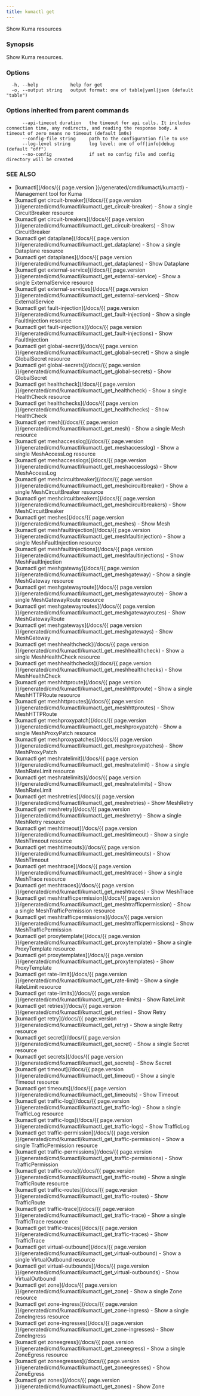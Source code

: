 ```yaml
---
title: kumactl get
---
```


Show Kuma resources

### Synopsis

Show Kuma resources.

### Options

```
  -h, --help            help for get
  -o, --output string   output format: one of table|yaml|json (default "table")
```

### Options inherited from parent commands

```
      --api-timeout duration   the timeout for api calls. It includes connection time, any redirects, and reading the response body. A timeout of zero means no timeout (default 1m0s)
      --config-file string     path to the configuration file to use
      --log-level string       log level: one of off|info|debug (default "off")
      --no-config              if set no config file and config directory will be created
```

### SEE ALSO

* [kumactl](/docs/{{ page.version }}/generated/cmd/kumactl/kumactl)	 - Management tool for Kuma
* [kumactl get circuit-breaker](/docs/{{ page.version }}/generated/cmd/kumactl/kumactl_get_circuit-breaker)	 - Show a single CircuitBreaker resource
* [kumactl get circuit-breakers](/docs/{{ page.version }}/generated/cmd/kumactl/kumactl_get_circuit-breakers)	 - Show CircuitBreaker
* [kumactl get dataplane](/docs/{{ page.version }}/generated/cmd/kumactl/kumactl_get_dataplane)	 - Show a single Dataplane resource
* [kumactl get dataplanes](/docs/{{ page.version }}/generated/cmd/kumactl/kumactl_get_dataplanes)	 - Show Dataplane
* [kumactl get external-service](/docs/{{ page.version }}/generated/cmd/kumactl/kumactl_get_external-service)	 - Show a single ExternalService resource
* [kumactl get external-services](/docs/{{ page.version }}/generated/cmd/kumactl/kumactl_get_external-services)	 - Show ExternalService
* [kumactl get fault-injection](/docs/{{ page.version }}/generated/cmd/kumactl/kumactl_get_fault-injection)	 - Show a single FaultInjection resource
* [kumactl get fault-injections](/docs/{{ page.version }}/generated/cmd/kumactl/kumactl_get_fault-injections)	 - Show FaultInjection
* [kumactl get global-secret](/docs/{{ page.version }}/generated/cmd/kumactl/kumactl_get_global-secret)	 - Show a single GlobalSecret resource
* [kumactl get global-secrets](/docs/{{ page.version }}/generated/cmd/kumactl/kumactl_get_global-secrets)	 - Show GlobalSecret
* [kumactl get healthcheck](/docs/{{ page.version }}/generated/cmd/kumactl/kumactl_get_healthcheck)	 - Show a single HealthCheck resource
* [kumactl get healthchecks](/docs/{{ page.version }}/generated/cmd/kumactl/kumactl_get_healthchecks)	 - Show HealthCheck
* [kumactl get mesh](/docs/{{ page.version }}/generated/cmd/kumactl/kumactl_get_mesh)	 - Show a single Mesh resource
* [kumactl get meshaccesslog](/docs/{{ page.version }}/generated/cmd/kumactl/kumactl_get_meshaccesslog)	 - Show a single MeshAccessLog resource
* [kumactl get meshaccesslogs](/docs/{{ page.version }}/generated/cmd/kumactl/kumactl_get_meshaccesslogs)	 - Show MeshAccessLog
* [kumactl get meshcircuitbreaker](/docs/{{ page.version }}/generated/cmd/kumactl/kumactl_get_meshcircuitbreaker)	 - Show a single MeshCircuitBreaker resource
* [kumactl get meshcircuitbreakers](/docs/{{ page.version }}/generated/cmd/kumactl/kumactl_get_meshcircuitbreakers)	 - Show MeshCircuitBreaker
* [kumactl get meshes](/docs/{{ page.version }}/generated/cmd/kumactl/kumactl_get_meshes)	 - Show Mesh
* [kumactl get meshfaultinjection](/docs/{{ page.version }}/generated/cmd/kumactl/kumactl_get_meshfaultinjection)	 - Show a single MeshFaultInjection resource
* [kumactl get meshfaultinjections](/docs/{{ page.version }}/generated/cmd/kumactl/kumactl_get_meshfaultinjections)	 - Show MeshFaultInjection
* [kumactl get meshgateway](/docs/{{ page.version }}/generated/cmd/kumactl/kumactl_get_meshgateway)	 - Show a single MeshGateway resource
* [kumactl get meshgatewayroute](/docs/{{ page.version }}/generated/cmd/kumactl/kumactl_get_meshgatewayroute)	 - Show a single MeshGatewayRoute resource
* [kumactl get meshgatewayroutes](/docs/{{ page.version }}/generated/cmd/kumactl/kumactl_get_meshgatewayroutes)	 - Show MeshGatewayRoute
* [kumactl get meshgateways](/docs/{{ page.version }}/generated/cmd/kumactl/kumactl_get_meshgateways)	 - Show MeshGateway
* [kumactl get meshhealthcheck](/docs/{{ page.version }}/generated/cmd/kumactl/kumactl_get_meshhealthcheck)	 - Show a single MeshHealthCheck resource
* [kumactl get meshhealthchecks](/docs/{{ page.version }}/generated/cmd/kumactl/kumactl_get_meshhealthchecks)	 - Show MeshHealthCheck
* [kumactl get meshhttproute](/docs/{{ page.version }}/generated/cmd/kumactl/kumactl_get_meshhttproute)	 - Show a single MeshHTTPRoute resource
* [kumactl get meshhttproutes](/docs/{{ page.version }}/generated/cmd/kumactl/kumactl_get_meshhttproutes)	 - Show MeshHTTPRoute
* [kumactl get meshproxypatch](/docs/{{ page.version }}/generated/cmd/kumactl/kumactl_get_meshproxypatch)	 - Show a single MeshProxyPatch resource
* [kumactl get meshproxypatches](/docs/{{ page.version }}/generated/cmd/kumactl/kumactl_get_meshproxypatches)	 - Show MeshProxyPatch
* [kumactl get meshratelimit](/docs/{{ page.version }}/generated/cmd/kumactl/kumactl_get_meshratelimit)	 - Show a single MeshRateLimit resource
* [kumactl get meshratelimits](/docs/{{ page.version }}/generated/cmd/kumactl/kumactl_get_meshratelimits)	 - Show MeshRateLimit
* [kumactl get meshretries](/docs/{{ page.version }}/generated/cmd/kumactl/kumactl_get_meshretries)	 - Show MeshRetry
* [kumactl get meshretry](/docs/{{ page.version }}/generated/cmd/kumactl/kumactl_get_meshretry)	 - Show a single MeshRetry resource
* [kumactl get meshtimeout](/docs/{{ page.version }}/generated/cmd/kumactl/kumactl_get_meshtimeout)	 - Show a single MeshTimeout resource
* [kumactl get meshtimeouts](/docs/{{ page.version }}/generated/cmd/kumactl/kumactl_get_meshtimeouts)	 - Show MeshTimeout
* [kumactl get meshtrace](/docs/{{ page.version }}/generated/cmd/kumactl/kumactl_get_meshtrace)	 - Show a single MeshTrace resource
* [kumactl get meshtraces](/docs/{{ page.version }}/generated/cmd/kumactl/kumactl_get_meshtraces)	 - Show MeshTrace
* [kumactl get meshtrafficpermission](/docs/{{ page.version }}/generated/cmd/kumactl/kumactl_get_meshtrafficpermission)	 - Show a single MeshTrafficPermission resource
* [kumactl get meshtrafficpermissions](/docs/{{ page.version }}/generated/cmd/kumactl/kumactl_get_meshtrafficpermissions)	 - Show MeshTrafficPermission
* [kumactl get proxytemplate](/docs/{{ page.version }}/generated/cmd/kumactl/kumactl_get_proxytemplate)	 - Show a single ProxyTemplate resource
* [kumactl get proxytemplates](/docs/{{ page.version }}/generated/cmd/kumactl/kumactl_get_proxytemplates)	 - Show ProxyTemplate
* [kumactl get rate-limit](/docs/{{ page.version }}/generated/cmd/kumactl/kumactl_get_rate-limit)	 - Show a single RateLimit resource
* [kumactl get rate-limits](/docs/{{ page.version }}/generated/cmd/kumactl/kumactl_get_rate-limits)	 - Show RateLimit
* [kumactl get retries](/docs/{{ page.version }}/generated/cmd/kumactl/kumactl_get_retries)	 - Show Retry
* [kumactl get retry](/docs/{{ page.version }}/generated/cmd/kumactl/kumactl_get_retry)	 - Show a single Retry resource
* [kumactl get secret](/docs/{{ page.version }}/generated/cmd/kumactl/kumactl_get_secret)	 - Show a single Secret resource
* [kumactl get secrets](/docs/{{ page.version }}/generated/cmd/kumactl/kumactl_get_secrets)	 - Show Secret
* [kumactl get timeout](/docs/{{ page.version }}/generated/cmd/kumactl/kumactl_get_timeout)	 - Show a single Timeout resource
* [kumactl get timeouts](/docs/{{ page.version }}/generated/cmd/kumactl/kumactl_get_timeouts)	 - Show Timeout
* [kumactl get traffic-log](/docs/{{ page.version }}/generated/cmd/kumactl/kumactl_get_traffic-log)	 - Show a single TrafficLog resource
* [kumactl get traffic-logs](/docs/{{ page.version }}/generated/cmd/kumactl/kumactl_get_traffic-logs)	 - Show TrafficLog
* [kumactl get traffic-permission](/docs/{{ page.version }}/generated/cmd/kumactl/kumactl_get_traffic-permission)	 - Show a single TrafficPermission resource
* [kumactl get traffic-permissions](/docs/{{ page.version }}/generated/cmd/kumactl/kumactl_get_traffic-permissions)	 - Show TrafficPermission
* [kumactl get traffic-route](/docs/{{ page.version }}/generated/cmd/kumactl/kumactl_get_traffic-route)	 - Show a single TrafficRoute resource
* [kumactl get traffic-routes](/docs/{{ page.version }}/generated/cmd/kumactl/kumactl_get_traffic-routes)	 - Show TrafficRoute
* [kumactl get traffic-trace](/docs/{{ page.version }}/generated/cmd/kumactl/kumactl_get_traffic-trace)	 - Show a single TrafficTrace resource
* [kumactl get traffic-traces](/docs/{{ page.version }}/generated/cmd/kumactl/kumactl_get_traffic-traces)	 - Show TrafficTrace
* [kumactl get virtual-outbound](/docs/{{ page.version }}/generated/cmd/kumactl/kumactl_get_virtual-outbound)	 - Show a single VirtualOutbound resource
* [kumactl get virtual-outbounds](/docs/{{ page.version }}/generated/cmd/kumactl/kumactl_get_virtual-outbounds)	 - Show VirtualOutbound
* [kumactl get zone](/docs/{{ page.version }}/generated/cmd/kumactl/kumactl_get_zone)	 - Show a single Zone resource
* [kumactl get zone-ingress](/docs/{{ page.version }}/generated/cmd/kumactl/kumactl_get_zone-ingress)	 - Show a single ZoneIngress resource
* [kumactl get zone-ingresses](/docs/{{ page.version }}/generated/cmd/kumactl/kumactl_get_zone-ingresses)	 - Show ZoneIngress
* [kumactl get zoneegress](/docs/{{ page.version }}/generated/cmd/kumactl/kumactl_get_zoneegress)	 - Show a single ZoneEgress resource
* [kumactl get zoneegresses](/docs/{{ page.version }}/generated/cmd/kumactl/kumactl_get_zoneegresses)	 - Show ZoneEgress
* [kumactl get zones](/docs/{{ page.version }}/generated/cmd/kumactl/kumactl_get_zones)	 - Show Zone

